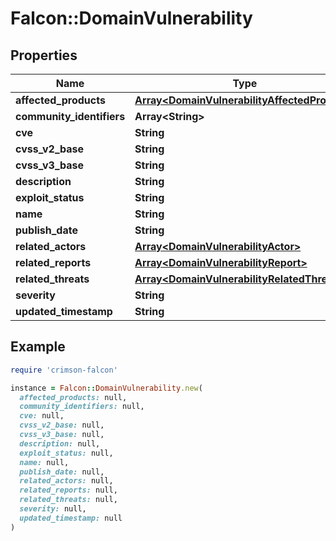 # Falcon::DomainVulnerability

## Properties

| Name | Type | Description | Notes |
| ---- | ---- | ----------- | ----- |
| **affected_products** | [**Array&lt;DomainVulnerabilityAffectedProduct&gt;**](DomainVulnerabilityAffectedProduct.md) |  | [optional] |
| **community_identifiers** | **Array&lt;String&gt;** |  | [optional] |
| **cve** | **String** |  |  |
| **cvss_v2_base** | **String** |  | [optional] |
| **cvss_v3_base** | **String** |  | [optional] |
| **description** | **String** |  | [optional] |
| **exploit_status** | **String** |  | [optional] |
| **name** | **String** |  | [optional] |
| **publish_date** | **String** |  | [optional] |
| **related_actors** | [**Array&lt;DomainVulnerabilityActor&gt;**](DomainVulnerabilityActor.md) |  | [optional] |
| **related_reports** | [**Array&lt;DomainVulnerabilityReport&gt;**](DomainVulnerabilityReport.md) |  | [optional] |
| **related_threats** | [**Array&lt;DomainVulnerabilityRelatedThreat&gt;**](DomainVulnerabilityRelatedThreat.md) |  | [optional] |
| **severity** | **String** |  | [optional] |
| **updated_timestamp** | **String** |  | [optional] |

## Example

```ruby
require 'crimson-falcon'

instance = Falcon::DomainVulnerability.new(
  affected_products: null,
  community_identifiers: null,
  cve: null,
  cvss_v2_base: null,
  cvss_v3_base: null,
  description: null,
  exploit_status: null,
  name: null,
  publish_date: null,
  related_actors: null,
  related_reports: null,
  related_threats: null,
  severity: null,
  updated_timestamp: null
)
```

